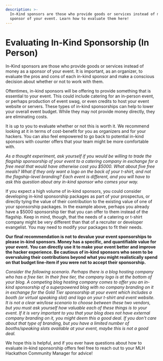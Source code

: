 ```yaml
---
description: >-
  In-Kind sponsors are those who provide goods or services instead of money as a
  sponsor of your event. Learn how to evaluate them here!
---
```


# Evaluating In-Kind Sponsorship \(In Person\)

In-Kind sponsors are those who provide goods or services instead of money as a sponsor of your event. It is important, as an organizer, to evaluate the pros and cons of each in-kind sponsor and make a conscious decision about whether or not to work with them.

Oftentimes, in-kind sponsors will be offering to provide something that is essential to your event. This could include catering for an in-person event, or perhaps production of event swag, or even credits to host your event website or servers. These types of in-kind sponsorships can help to lower your overall event budget. While they may not provide money directly, they are eliminating costs.

It is up to you to evaluate whether or not this is worth it. We recommend looking at it in terms of cost-benefit for you as organizers and for your hackers. You can also feel empowered to go back to potential in-kind sponsors with counter offers that your team might be more comfortable with.

_As a thought experiment, ask yourself if you would be willing to trade the flagship sponsorship of your event to a catering company in exchange for a free meal that would have otherwise cost you $5000. What about five free meals? What if they only want a logo on the back of your t-shirt, and not the flagship-level branding? Each event is different, and you will have to ask this question about any in-kind sponsor who comes your way._

If you expect a high volume of in-kind sponsors, you could consider developing in-kind sponsorship packages as part of your prospectus, or directly tying the value of their contribution to the existing value of one of your sponsorship packages. In the example above, perhaps you already have a $5000 sponsorship tier that you can offer to them instead of the flagship. Keep in mind, though, that the needs of a catering or t-shirt company might be very different than that of a recruiter or developer evangelist. You may need to modify your packages to fit their needs.

**Our final recommendation is not to devalue your event sponsorships to please in-kind sponsors. Money has a specific, and quantifiable value for your event. You can directly use it to make your event better and improve the hacker experience. Be cautious of in-kind sponsors who seem to be overvaluing their contributions beyond what you might realistically spend on that budget line-item if you were not to accept their sponsorship.**

_Consider the following scenario. Perhaps there is a blog hosting company who has a free tier. In their free tier, the company logo is at the bottom of your blog. A competing blog hosting company comes to offer you an in-kind sponsorship of a superpowered blog with no company branding on it in exchange for the Gold Tier sponsorship at your event which includes a booth \(or virtual speaking slot\) and logo on your t-shirt and event website. It is not a clear win/lose scenario to choose between these two vendors, but you must ask yourself how valuable each of these things is to your event. If it is very important to you that your blog does not have external company branding on it, you might deem this a good deal. If you don't care about that type of branding, but you have a limited number of booths/speaking slots available at your event, maybe this is not a good deal._

We hope this is helpful, and if you ever have questions about how to evaluate in-kind sponsorship offers feel free to reach out to your MLH Hackathon Community Manager for advice!

